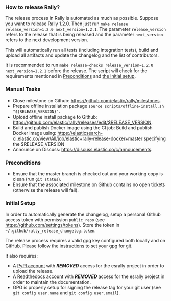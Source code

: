 ### How to release Rally?

The release process in Rally is automated as much as possible. Suppose you want to release Rally 1.2.0. Then just run `make release release_version=1.2.0 next_version=1.2.1`. The parameter `release_version` refers to the release that is being released and the parameter `next_version` refers to the next development version. 

This will automatically run all tests (including integration tests), build and upload all artifacts and update the changelog and the list of contributors.

It is recommended to run `make release-checks release_version=1.2.0 next_version=1.2.1` before the release. The script will check for the requirements mentioned in [Preconditions](#preconditions) and [the Initial setup](#initial_setup).

### Manual Tasks

* Close milestone on Github: https://github.com/elastic/rally/milestones.
* Prepare offline installation package `source scripts/offline-install.sh "${RELEASE_VERSION}"`.
* Upload offline install package to Github: https://github.com/elastic/rally/releases/edit/$RELEASE_VERSION.
* Build and publish Docker image using the CI job: Build and publish Docker image using: https://elasticsearch-ci.elastic.co/view/All/job/elastic+rally-release-docker+master specifying the $RELEASE_VERSION
* Announce on Discuss: https://discuss.elastic.co/c/annoucements.

### Preconditions

* Ensure that the master branch is checked out and your working copy is clean (run `git status`).
* Ensure that the associated milestone on Github contains no open tickets (otherwise the release will fail).

### Initial Setup

In order to automatically generate the changelog, setup a personal Github access token with permission `public_repo` (see https://github.com/settings/tokens). Store the token in `~/.github/rally_release_changelog.token`.

The release process requires a valid gpg key configured both locally and on GitHub. Please follow the [instructions](https://git-scm.com/book/id/v2/Git-Tools-Signing-Your-Work) to set your gpg for git.

It also requires:

* A [PyPI account](https://pypi.org/account/register/) with ***REMOVED*** access for the esrally project in order to upload the release.
* A [Readthedocs account](https://readthedocs.org/accounts/signup/) with ***REMOVED*** access for the esrally project in order to maintain the documentation.
* GPG is properly setup for signing the release tag for your git user (see `git config user.name` and `git config user.email`).
